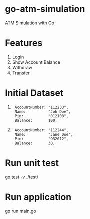 # go-atm-simulation
ATM Simulation with Go

# Features
1. Login
2. Show Account Balance
3. Withdraw
4. Transfer

# Initial Dataset
1.		AccountNumber: "112233",
		Name:          "Joh Doe",
		Pin:           "012108",
		Balance:       100,

2.		AccountNumber: "112244",
		Name:          "Jane Doe",
		Pin:           "932012",
		Balance:       30,

# Run unit test
go test -v ./test/

# Run application
go run main.go
